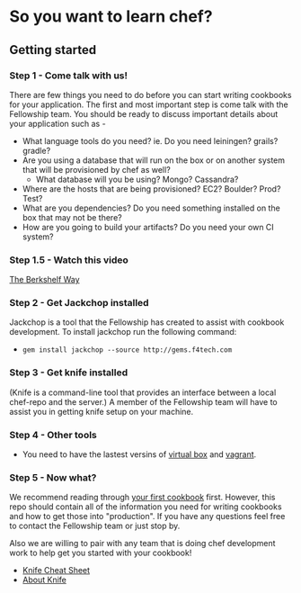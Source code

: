 # So you want to learn chef?

## Getting started

### Step 1 - Come talk with us!
There are few things you need to do before you can start writing cookbooks for your application. The first and most important step is come talk with the Fellowship team. You should be ready to discuss important details about your application such as - 
  * What language tools do you need? ie. Do you need leiningen? grails? gradle?
  * Are you using a database that will run on the box or on another system that will be provisioned by chef as well?
    * What database will you be using? Mongo? Cassandra?
  * Where are the hosts that are being provisioned? EC2? Boulder? Prod? Test?
  * What are you dependencies? Do you need something installed on the box that may not be there? 
  * How are you going to build your artifacts? Do you need your own CI system?

### Step 1.5 - Watch this video
[The Berkshelf Way](http://youtu.be/hYt0E84kYUI)

### Step 2 - Get Jackchop installed
Jackchop is a tool that the Fellowship has created to assist with cookbook development. To install jackchop run the following command:
* `gem install jackchop --source http://gems.f4tech.com`

### Step 3 - Get knife installed
(Knife is a command-line tool that provides an interface between a local chef-repo and the server.)
A member of the Fellowship team will have to assist you in getting knife setup on your machine.

### Step 4 - Other tools
* You need to have the lastest versins of [virtual box](https://www.virtualbox.org/wiki/Downloads) and [vagrant](http://downloads.vagrantup.com/).

### Step 5 - Now what?
We recommend reading through [your first cookbook](your-first-cookbook.md) first. However, this repo should contain all of the information you need for writing cookbooks and how to get those into "production". If you have any questions feel free to contact the Fellowship team or just stop by.

Also we are willing to pair with any team that is doing chef development work to help get you started with your cookbook!

* [Knife Cheat Sheet](http://docs.opscode.com/_images/qr_knife_web.png)
* [About Knife](http://docs.opscode.com/knife.html)
